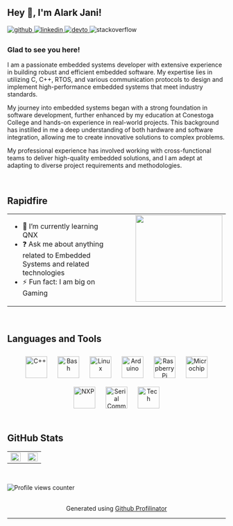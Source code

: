 
## Hey 👋, I'm Alark Jani!

<a href="https://github.com/AlarkJani" target="_blank">
<img src="https://img.shields.io/badge/github-%2324292e.svg?&style=for-the-badge&logo=github&logoColor=white" alt="github" style="margin-bottom: 5px;" />
</a>
<a href="https://linkedin.com/in/janialark" target="_blank">
<img src="https://img.shields.io/badge/linkedin-%231E77B5.svg?&style=for-the-badge&logo=linkedin&logoColor=white" alt="linkedin" style="margin-bottom: 5px;" />
</a>
<a href="https://dev.to/your-devto-username" target="_blank">
<img src="https://img.shields.io/badge/dev.to-%2308090A.svg?&style=for-the-badge&logo=dev.to&logoColor=white" alt="devto" style="margin-bottom: 5px;" />
</a>
<img src="https://img.shields.io/badge/stackoverflow-%23F28032.svg?&style=for-the-badge&logo=stackoverflow&logoColor=white" alt="stackoverflow" style="margin-bottom: 5px;" />
</a>

### Glad to see you here!
I am a passionate embedded systems developer with extensive experience in building robust and efficient embedded software. My expertise lies in utilizing C, C++, RTOS, and various communication protocols to design and implement high-performance embedded systems that meet industry standards.

My journey into embedded systems began with a strong foundation in software development, further enhanced by my education at Conestoga College and hands-on experience in real-world projects. This background has instilled in me a deep understanding of both hardware and software integration, allowing me to create innovative solutions to complex problems.

My professional experience has involved working with cross-functional teams to deliver high-quality embedded solutions, and I am adept at adapting to diverse project requirements and methodologies.

<br/>

## Rapidfire
<table><tr><td valign="top" width="50%">

- 🌱 I’m currently learning QNX  
- ❓ Ask me about anything related to Embedded Systems and related technologies  
- ⚡ Fun fact: I am big on Gaming  

</td><td valign="top" width="50%">
<div align="right">
<img src="https://your-profile-image-url" align="right" height="200" width="200" />
</div>  
</td></tr></table>  

<br/>

## Languages and Tools
<div align="center">  
<a href="https://www.cplusplus.com/" target="_blank"><img style="margin: 10px" src="https://profilinator.rishav.dev/skills-assets/cplusplus-original.svg" alt="C++" height="50" /></a>  
<a href="https://www.gnu.org/software/bash/" target="_blank"><img style="margin: 10px" src="https://profilinator.rishav.dev/skills-assets/gnu_bash-icon.svg" alt="Bash" height="50" /></a>  
<a href="https://www.linux.org/" target="_blank"><img style="margin: 10px" src="https://profilinator.rishav.dev/skills-assets/linux-original.svg" alt="Linux" height="50" /></a>  
<a href="https://www.arduino.cc/" target="_blank"><img style="margin: 10px" src="https://profilinator.rishav.dev/skills-assets/arduino-original.svg" alt="Arduino" height="50" /></a>  
<a href="https://www.raspberrypi.org/" target="_blank"><img style="margin: 10px" src="https://profilinator.rishav.dev/skills-assets/raspberrypi-original.svg" alt="Raspberry Pi" height="50" /></a>  
<a href="https://www.microchip.com/" target="_blank"><img style="margin: 10px" src="https://profilinator.rishav.dev/skills-assets/microchip-original.svg" alt="Microchip" height="50" /></a>  
<a href="https://www.nxp.com/" target="_blank"><img style="margin: 10px" src="https://profilinator.rishav.dev/skills-assets/nxp-original.svg" alt="NXP" height="50" /></a>  
<a href="https://www.arduino.cc/en/Reference/Serial" target="_blank"><img style="margin: 10px" src="https://profilinator.rishav.dev/skills-assets/serial-original.svg" alt="Serial Communication" height="50" /></a>  
<a href="https://www.technologies.com/" target="_blank"><img style="margin: 10px" src="https://profilinator.rishav.dev/skills-assets/tech-original.svg" alt="Tech" height="50" /></a>  
</div>  

<br/>

## GitHub Stats
<table><tr><td valign="top" width="50%">

<img src="https://github-readme-stats.vercel.app/api?username=your-github-username&show_icons=true&count_private=true&hide_border=true" align="left" style="width: 100%" />

</td><td valign="top" width="50%">

<img src="https://github-readme-stats.vercel.app/api/top-langs/?username=your-github-username&hide_border=true&layout=compact" align="left" style="width: 100%" />

</td></tr></table>  

<br/>

![Profile views counter](https://komarev.com/ghpvc/?username=your-github-username&&style=flat-square)  

<br/>

<div align="center">Generated using <a href="https://profilinator.rishav.dev/" target="_blank">Github Profilinator</a></div>

---
